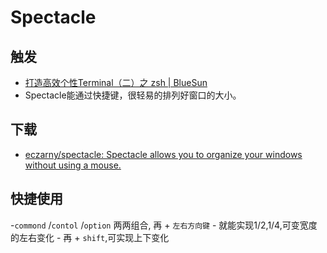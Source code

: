 # Spectacle

## 触发

- [打造高效个性Terminal（二）之 zsh | BlueSun](http://huang-jerryc.com/2016/08/11/%E6%89%93%E9%80%A0%E9%AB%98%E6%95%88%E4%B8%AA%E6%80%A7Terminal%EF%BC%88%E4%BA%8C%EF%BC%89%E4%B9%8B%20zsh/)
- Spectacle能通过快捷键，很轻易的排列好窗口的大小。

## 下载

-  [eczarny/spectacle: Spectacle allows you to organize your windows without using a mouse.](https://github.com/eczarny/spectacle)

## 快捷使用

-`commond` /`contol` /`option` 两两组合, 再 + `左右方向键`
	- 就能实现1/2,1/4,可变宽度 的左右变化
	- 再 + `shift`,可实现上下变化

